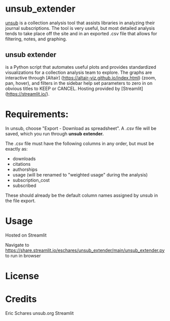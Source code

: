 # unsub_extender

[unsub](http://unsub.org) is a collection analysis tool that assists libraries in analyzing their journal subscriptions.
The tool is very useful, but most detailed analysis tends to take place off the site and in an exported .csv file that allows for filtering, notes, and graphing.

## **unsub extender** 
is a Python script that automates useful plots and provides standardized visualizations for a collection analysis team to explore.
The graphs are interactive through [Altair] (https://altair-viz.github.io/index.html) (zoom, pan, hover), and filters in the sidebar help set parameters to zero in on obvious titles to KEEP or CANCEL.
Hosting provided by [Streamlit] (https://streamlit.io/).

# Requirements:
In unsub, choose "Export - Download as spreadsheet".  A .csv file will be saved, which you run through **unsub extender.**

The .csv file must have the following columns in any order, but must be exactly as:
* downloads
* citations
* authorships
* usage (will be renamed to "weighted usage" during the analysis)
* subscription_cost
* subscribed

These should already be the default column names assigned by unsub in the file export.

# Usage
Hosted on Streamlit

Navigate to https://share.streamlit.io/eschares/unsub_extender/main/unsub_extender.py to run in browser

# License


# Credits
Eric Schares
unsub.org
Streamlit
